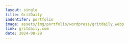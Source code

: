 ```yaml
---
layout: single
title: GritDaily
indentifer: portfolio
image: assets/img/portfolio/wordpress/gritdaily.webp
link: gritdaily.com
date: 2024-08-29
---
```

